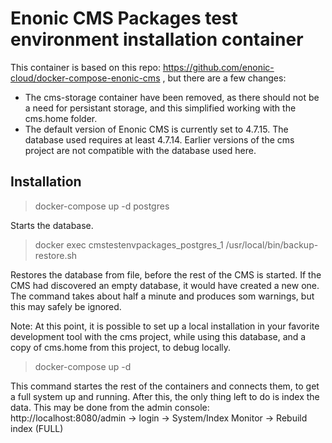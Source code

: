 # Enonic CMS Packages test environment  installation container
This container is based on this repo: https://github.com/enonic-cloud/docker-compose-enonic-cms , but there are a few changes:

 * The cms-storage container have been removed, as there should not be a need for persistant storage, and this simplified working with the cms.home folder.
 * The default version of Enonic CMS is currently set to 4.7.15.  The database used requires at least 4.7.14.  Earlier versions of the cms project are not compatible with the database used here.

## Installation

   > docker-compose up -d postgres

Starts the database.

   > docker exec cmstestenvpackages_postgres_1 /usr/local/bin/backup-restore.sh

Restores the database from file, before the rest of the CMS is started.  If the CMS had discovered an empty database, it would have created a new one.
The command takes about half a minute and produces som warnings, but this may safely be ignored.

Note: At this point, it is possible to set up a local installation in your favorite development tool with the cms project, while using this database, and a copy of cms.home from this project, to debug locally.

   > docker-compose up -d


This command startes the rest of the containers and connects them, to get a full system up and running.  After this, the only thing left to do is index the data.  This may be done from the admin console:
http://localhost:8080/admin -> login -> System/Index Monitor -> Rebuild index (FULL)

